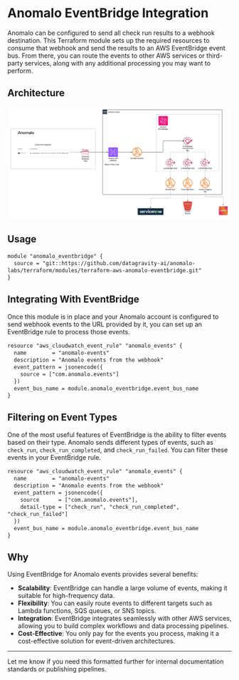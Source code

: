 # Anomalo EventBridge Integration

Anomalo can be configured to send all check run results to a webhook destination. This Terraform module sets up the required resources to consume that webhook and send the results to an AWS EventBridge event bus. From there, you can route the events to other AWS services or third-party services, along with any additional processing you may want to perform.

## Architecture
![Anomalo EventBridge Architecture](img/Eventbridge-arch.png)



## Usage

```hcl
module "anomalo_eventbridge" {
  source = "git::https://github.com/datagravity-ai/anomalo-labs/terraform/modules/terraform-aws-anomalo-eventbridge.git"
}
```

## Integrating With EventBridge

Once this module is in place and your Anomalo account is configured to send webhook events to the URL provided by it, you can set up an EventBridge rule to process those events.

```hcl
resource "aws_cloudwatch_event_rule" "anomalo_events" {
  name        = "anomalo-events"
  description = "Anomalo events from the webhook"
  event_pattern = jsonencode({
    source = ["com.anomalo.events"]
  })
  event_bus_name = module.anomalo_eventbridge.event_bus_name
}
```

## Filtering on Event Types

One of the most useful features of EventBridge is the ability to filter events based on their type. Anomalo sends different types of events, such as `check_run`, `check_run_completed`, and `check_run_failed`. You can filter these events in your EventBridge rule.

```hcl
resource "aws_cloudwatch_event_rule" "anomalo_events" {
  name        = "anomalo-events"
  description = "Anomalo events from the webhook"
  event_pattern = jsonencode({
    source      = ["com.anomalo.events"],
    detail-type = ["check_run", "check_run_completed", "check_run_failed"]
  })
  event_bus_name = module.anomalo_eventbridge.event_bus_name
}
```

## Why

Using EventBridge for Anomalo events provides several benefits:

- **Scalability**: EventBridge can handle a large volume of events, making it suitable for high-frequency data.
- **Flexibility**: You can easily route events to different targets such as Lambda functions, SQS queues, or SNS topics.
- **Integration**: EventBridge integrates seamlessly with other AWS services, allowing you to build complex workflows and data processing pipelines.
- **Cost-Effective**: You only pay for the events you process, making it a cost-effective solution for event-driven architectures.

---

Let me know if you need this formatted further for internal documentation standards or publishing pipelines.

